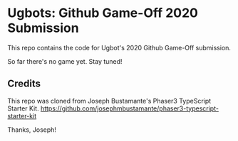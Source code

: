 # Ugbots: Github Game-Off 2020 Submission

This repo contains the code for Ugbot's 2020 Github Game-Off submission.

So far there's no game yet. Stay tuned!

## Credits

This repo was cloned from Joseph Bustamante's Phaser3 TypeScript Starter Kit.
https://github.com/josephmbustamante/phaser3-typescript-starter-kit

Thanks, Joseph!
